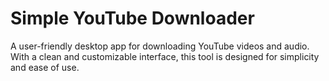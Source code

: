 # Simple YouTube Downloader
 A user-friendly desktop app for downloading YouTube videos and audio. With a clean and customizable interface, this tool is designed for simplicity and ease of use.

